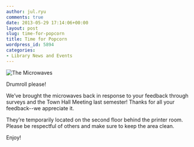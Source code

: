 ```yaml
---
author: jul.ryu
comments: true
date: 2013-05-29 17:14:06+00:00
layout: post
slug: time-for-popcorn
title: Time for Popcorn
wordpress_id: 5894
categories:
- Library News and Events
---
```


![The Microwaves](http://www.lib.neu.edu/snippets/wp-content/uploads/2013/05/IMG_6538-300x200.jpg)















Drumroll please!

We’ve brought the microwaves back in response to your feedback through surveys and the Town Hall Meeting last semester! Thanks for all your feedback--we appreciate it.

They’re temporarily located on the second floor behind the printer room. Please be respectful of others and make sure to keep the area clean.

Enjoy!

